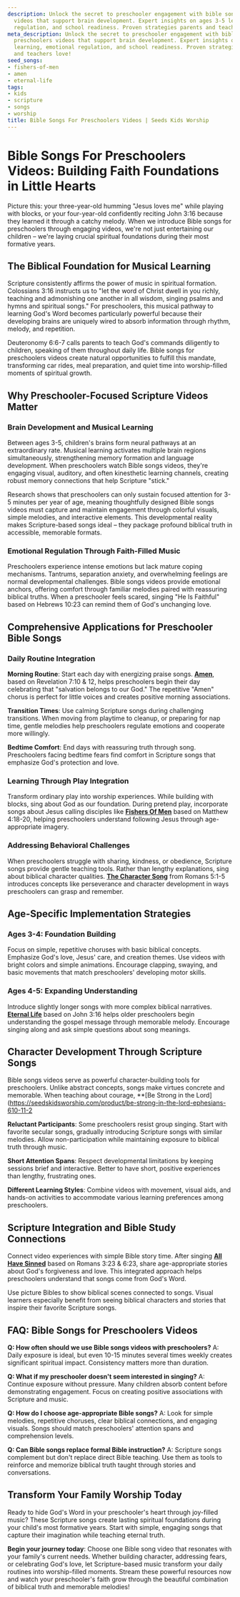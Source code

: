 ```yaml
---
description: Unlock the secret to preschooler engagement with bible songs for preschoolers
  videos that support brain development. Expert insights on ages 3-5 learning, emotional
  regulation, and school readiness. Proven strategies parents and teachers love!
meta_description: Unlock the secret to preschooler engagement with bible songs for
  preschoolers videos that support brain development. Expert insights on ages 3-5
  learning, emotional regulation, and school readiness. Proven strategies parents
  and teachers love!
seed_songs:
- fishers-of-men
- amen
- eternal-life
tags:
- kids
- scripture
- songs
- worship
title: Bible Songs For Preschoolers Videos | Seeds Kids Worship
---
```

# Bible Songs For Preschoolers Videos: Building Faith Foundations in Little Hearts

Picture this: your three-year-old humming "Jesus loves me" while playing with blocks, or your four-year-old confidently reciting John 3:16 because they learned it through a catchy melody. When we introduce Bible songs for preschoolers through engaging videos, we're not just entertaining our children – we're laying crucial spiritual foundations during their most formative years.

## The Biblical Foundation for Musical Learning

Scripture consistently affirms the power of music in spiritual formation. Colossians 3:16 instructs us to "let the word of Christ dwell in you richly, teaching and admonishing one another in all wisdom, singing psalms and hymns and spiritual songs." For preschoolers, this musical pathway to learning God's Word becomes particularly powerful because their developing brains are uniquely wired to absorb information through rhythm, melody, and repetition.

Deuteronomy 6:6-7 calls parents to teach God's commands diligently to children, speaking of them throughout daily life. Bible songs for preschoolers videos create natural opportunities to fulfill this mandate, transforming car rides, meal preparation, and quiet time into worship-filled moments of spiritual growth.

## Why Preschooler-Focused Scripture Videos Matter

### Brain Development and Musical Learning

Between ages 3-5, children's brains form neural pathways at an extraordinary rate. Musical learning activates multiple brain regions simultaneously, strengthening memory formation and language development. When preschoolers watch Bible songs videos, they're engaging visual, auditory, and often kinesthetic learning channels, creating robust memory connections that help Scripture "stick."

Research shows that preschoolers can only sustain focused attention for 3-5 minutes per year of age, meaning thoughtfully designed Bible songs videos must capture and maintain engagement through colorful visuals, simple melodies, and interactive elements. This developmental reality makes Scripture-based songs ideal – they package profound biblical truth in accessible, memorable formats.

### Emotional Regulation Through Faith-Filled Music

Preschoolers experience intense emotions but lack mature coping mechanisms. Tantrums, separation anxiety, and overwhelming feelings are normal developmental challenges. Bible songs videos provide emotional anchors, offering comfort through familiar melodies paired with reassuring biblical truths. When a preschooler feels scared, singing "He Is Faithful" based on Hebrews 10:23 can remind them of God's unchanging love.

## Comprehensive Applications for Preschooler Bible Songs

### Daily Routine Integration

**Morning Routine**: Start each day with energizing praise songs. **[Amen](https://seedskidsworship.com/product/seeds-of-praise-vol-3/)**, based on Revelation 7:10 & 12, helps preschoolers begin their day celebrating that "salvation belongs to our God." The repetitive "Amen" chorus is perfect for little voices and creates positive morning associations.

**Transition Times**: Use calming Scripture songs during challenging transitions. When moving from playtime to cleanup, or preparing for nap time, gentle melodies help preschoolers regulate emotions and cooperate more willingly.

**Bedtime Comfort**: End days with reassuring truth through song. Preschoolers facing bedtime fears find comfort in Scripture songs that emphasize God's protection and love.

### Learning Through Play Integration

Transform ordinary play into worship experiences. While building with blocks, sing about God as our foundation. During pretend play, incorporate songs about Jesus calling disciples like **[Fishers Of Men](https://seedskidsworship.com/product/fishers-of-men-matthew-418-20/)** based on Matthew 4:18-20, helping preschoolers understand following Jesus through age-appropriate imagery.

### Addressing Behavioral Challenges

When preschoolers struggle with sharing, kindness, or obedience, Scripture songs provide gentle teaching tools. Rather than lengthy explanations, sing about biblical character qualities. **[The Character Song](https://seedskidsworship.com/product/the-character-song-romans-51-5-2/)** from Romans 5:1-5 introduces concepts like perseverance and character development in ways preschoolers can grasp and remember.

## Age-Specific Implementation Strategies

### Ages 3-4: Foundation Building
Focus on simple, repetitive choruses with basic biblical concepts. Emphasize God's love, Jesus' care, and creation themes. Use videos with bright colors and simple animations. Encourage clapping, swaying, and basic movements that match preschoolers' developing motor skills.

### Ages 4-5: Expanding Understanding
Introduce slightly longer songs with more complex biblical narratives. **[Eternal Life](https://seedskidsworship.com/product/eternal-life-john-316-3/)** based on John 3:16 helps older preschoolers begin understanding the gospel message through memorable melody. Encourage singing along and ask simple questions about song meanings.

## Character Development Through Scripture Songs

Bible songs videos serve as powerful character-building tools for preschoolers. Unlike abstract concepts, songs make virtues concrete and memorable. When teaching about courage, **[Be Strong in the Lord](https://seedskidsworship.com/product/be-strong-in-the-lord-ephesians-610-11-2

**Reluctant Participants**: Some preschoolers resist group singing. Start with favorite secular songs, gradually introducing Scripture songs with similar melodies. Allow non-participation while maintaining exposure to biblical truth through music.

**Short Attention Spans**: Respect developmental limitations by keeping sessions brief and interactive. Better to have short, positive experiences than lengthy, frustrating ones.

**Different Learning Styles**: Combine videos with movement, visual aids, and hands-on activities to accommodate various learning preferences among preschoolers.

## Scripture Integration and Bible Study Connections

Connect video experiences with simple Bible story time. After singing **[All Have Sinned](https://seedskidsworship.com/product/all-have-sinned-romans-323-623-2/)** based on Romans 3:23 & 6:23, share age-appropriate stories about God's forgiveness and love. This integrated approach helps preschoolers understand that songs come from God's Word.

Use picture Bibles to show biblical scenes connected to songs. Visual learners especially benefit from seeing biblical characters and stories that inspire their favorite Scripture songs.

## FAQ: Bible Songs for Preschoolers Videos

**Q: How often should we use Bible songs videos with preschoolers?**
A: Daily exposure is ideal, but even 10-15 minutes several times weekly creates significant spiritual impact. Consistency matters more than duration.

**Q: What if my preschooler doesn't seem interested in singing?**
A: Continue exposure without pressure. Many children absorb content before demonstrating engagement. Focus on creating positive associations with Scripture and music.

**Q: How do I choose age-appropriate Bible songs?**
A: Look for simple melodies, repetitive choruses, clear biblical connections, and engaging visuals. Songs should match preschoolers' attention spans and comprehension levels.

**Q: Can Bible songs replace formal Bible instruction?**
A: Scripture songs complement but don't replace direct Bible teaching. Use them as tools to reinforce and memorize biblical truth taught through stories and conversations.

## Transform Your Family Worship Today

Ready to hide God's Word in your preschooler's heart through joy-filled music? These Scripture songs create lasting spiritual foundations during your child's most formative years. Start with simple, engaging songs that capture their imagination while teaching eternal truth.

**Begin your journey today**: Choose one Bible song video that resonates with your family's current needs. Whether building character, addressing fears, or celebrating God's love, let Scripture-based music transform your daily routines into worship-filled moments. Stream these powerful resources now and watch your preschooler's faith grow through the beautiful combination of biblical truth and memorable melodies!

<script type="application/ld+json">
{
  "@context": "https://schema.org",
  "@type": "Article",
  "headline": "Bible Songs For Preschoolers Videos",
  "author": {
    "@type": "Organization",
    "name": "Seeds Kids Worship"
  },
  "publisher": {
    "@type": "Organization",
    "name": "Seeds Kids Worship",
    "logo": {
      "@type": "ImageObject",
      "url": "https://seedskidsworship.com/logo.png"
    }
  },
  "datePublished": "2025-09-02T17:57:46.407286",
  "dateModified": "2025-09-02T17:57:46.407301",
  "description": "Unlock the secret to preschooler engagement with bible songs for preschoolers videos that support brain development. Expert insights on ages 3-5 learning, emoti",
  "mainEntityOfPage": {
    "@type": "WebPage",
    "@id": "https://seedskidsworship.com/activities/bible-songs-for-preschoolers-videos/"
  }
}
</script>

<script type="application/ld+json">
{
  "@context": "https://schema.org",
  "@type": "Product",
  "name": "Fishers Of Men",
  "description": "Inspired by Jesus' call in Matthew 4:18-20, this song invites children to follow Jesus and become fishers of men, sharing His love with others.",
  "url": "https://seedskidsworship.com/product/fishers-of-men-matthew-418-20/",
  "brand": {
    "@type": "Brand",
    "name": "Seeds Kids Worship"
  },
  "category": "Children's Christian Music",
  "album": "Seeds of Purpose"
}
</script>

<script type="application/ld+json">
{
  "@context": "https://schema.org",
  "@type": "Product",
  "name": "Amen",
  "description": "Worship song of praise declaring salvation belongs to God with heavenly acclamation",
  "url": "https://seedskidsworship.com/product/seeds-of-praise-vol-3/",
  "brand": {
    "@type": "Brand",
    "name": "Seeds Kids Worship"
  },
  "category": "Children's Christian Music",
  "album": "Seeds of
